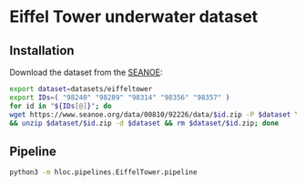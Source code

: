 # Eiffel Tower underwater dataset

## Installation

Download the dataset from the [SEANOE](https://www.seanoe.org/data/00810/92226/):
```bash
export dataset=datasets/eiffeltower
export IDs=( "98240" "98289" "98314" "98356" "98357" )
for id in "${IDs[@]}"; do
wget https://www.seanoe.org/data/00810/92226/data/$id.zip -P $dataset \
&& unzip $dataset/$id.zip -d $dataset && rm $dataset/$id.zip; done
```


## Pipeline

```bash
python3 -m hloc.pipelines.EiffelTower.pipeline
```
